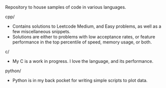 Repository to house samples of code in various languages.

cpp/
- Contains solutions to Leetcode Medium, and Easy problems, as well as a few miscellaneous snippets.
- Solutions are either to problems with low acceptance rates, or feature performance in the top percentile of speed, memory usage, or both.

c/ 
- My C is a work in progress. I love the language, and its performance. 

python/
- Python is in my back pocket for writing simple scripts to plot data. 
